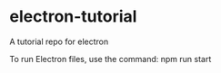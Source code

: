 # electron-tutorial
A tutorial repo for electron

To run Electron files, use the command:
    npm run start

